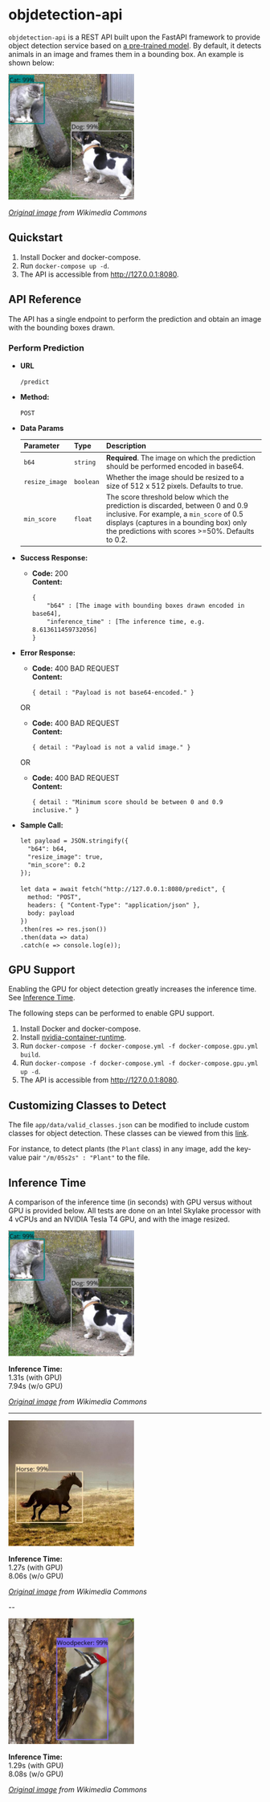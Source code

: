 # objdetection-api

`objdetection-api` is a REST API built upon the FastAPI framework to provide object detection service based on [a pre-trained model](https://tfhub.dev/google/faster_rcnn/openimages_v4/inception_resnet_v2/1).
By default, it detects animals in an image and frames them in a bounding box.
An example is shown below:

<img src="images/sample-1.jpg" width="250px" />

*[Original image](https://commons.wikimedia.org/wiki/File:A_cat_and_a_dog_(216798062).jpg) from Wikimedia Commons*

## Quickstart

1. Install Docker and docker-compose.
1. Run `docker-compose up -d`.
1. The API is accessible from http://127.0.0.1:8080.

## API Reference

The API has a single endpoint to perform the prediction and obtain an image with the bounding boxes drawn.

### Perform Prediction

* **URL**

  `/predict`

* **Method:**
  
  `POST`

* **Data Params**

   | Parameter | Type | Description |
   |:----------|:-----|:------------|
   | `b64`          | `string`  | **Required**. The image on which the prediction should be performed encoded in base64. |
   | `resize_image` | `boolean` | Whether the image should be resized to a size of 512 x 512 pixels. Defaults to true. |
   | `min_score`    | `float`   | The score threshold below which the prediction is discarded, between 0 and 0.9 inclusive. For example, a `min_score` of 0.5 displays (captures in a bounding box) only the predictions with scores >=50%. Defaults to 0.2. |

* **Success Response:**
  
  * **Code:** 200 <br />
    **Content:**
    ```
    {
        "b64" : [The image with bounding boxes drawn encoded in base64],
        "inference_time" : [The inference time, e.g. 8.613611459732056]
    }
    ```
 
* **Error Response:**

  * **Code:** 400 BAD REQUEST <br />
    **Content:**
    ```
    { detail : "Payload is not base64-encoded." }
    ```
    
  OR

  * **Code:** 400 BAD REQUEST <br />
    **Content:**
    ```
    { detail : "Payload is not a valid image." }
    ```
    
  OR

  * **Code:** 400 BAD REQUEST <br />
    **Content:**
    ```
    { detail : "Minimum score should be between 0 and 0.9 inclusive." }
    ```

* **Sample Call:**

  ```
  let payload = JSON.stringify({
    "b64": b64,
    "resize_image": true,
    "min_score": 0.2
  });

  let data = await fetch("http://127.0.0.1:8080/predict", {
    method: "POST",
    headers: { "Content-Type": "application/json" },
    body: payload
  })
  .then(res => res.json())
  .then(data => data)
  .catch(e => console.log(e));
  ```

## GPU Support

Enabling the GPU for object detection greatly increases the inference time. See [Inference Time](#inference-time).

The following steps can be performed to enable GPU support.

1. Install Docker and docker-compose.
1. Install [nvidia-container-runtime](https://docs.docker.com/config/containers/resource_constraints/#gpu).
1. Run `docker-compose -f docker-compose.yml -f docker-compose.gpu.yml build`.
1. Run `docker-compose -f docker-compose.yml -f docker-compose.gpu.yml up -d`.
1. The API is accessible from http://127.0.0.1:8080.

## Customizing Classes to Detect

The file `app/data/valid_classes.json` can be modified to include custom classes for object detection.
These classes can be viewed from this [link](https://storage.googleapis.com/openimages/2018_04/class-descriptions-boxable.csv).

For instance, to detect plants (the `Plant` class) in any image, add the key-value pair `"/m/05s2s" : "Plant"` to the file.

## Inference Time

A comparison of the inference time (in seconds) with GPU versus without GPU is provided below.
All tests are done on an Intel Skylake processor with 4 vCPUs and an NVIDIA Tesla T4 GPU, and with the image resized.

<img src="images/sample-1.jpg" width="250px" />

**Inference Time:** \
1.31s  (with GPU) \
7.94s  (w/o GPU)

*[Original image](https://commons.wikimedia.org/wiki/File:A_cat_and_a_dog_(216798062).jpg) from Wikimedia Commons*

---

<img src="images/sample-2.jpg" width="250px" />

**Inference Time:** \
1.27s  (with GPU) \
8.06s  (w/o GPU)

*[Original image](https://commons.wikimedia.org/wiki/File:Running_horse_(5210454901).jpg) from Wikimedia Commons*

--

<img src="images/sample-3.jpg" width="250px" />

**Inference Time:** \
1.29s  (with GPU) \
8.08s  (w/o GPU)

*[Original image](https://commons.wikimedia.org/wiki/File:Pileated_Woodpecker_(9597212081).jpg) from Wikimedia Commons*
